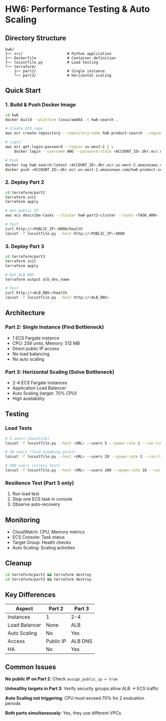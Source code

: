 # HW6: Performance Testing & Auto Scaling

## Directory Structure
```
hw6/
├── src/                    # Python application
├── Dockerfile              # Container definition
├── locustfile.py           # Load testing
└── terraform/
    ├── part2/              # Single instance
    └── part3/              # Horizontal scaling
```

## Quick Start

### 1. Build & Push Docker Image
```bash
cd hw6
docker build --platform linux/amd64 -t hw6-search .

# Create ECR repo
aws ecr create-repository --repository-name hw6-product-search --region us-west-2

# Login
aws ecr get-login-password --region us-west-2 | \
    docker login --username AWS --password-stdin <ACCOUNT_ID>.dkr.ecr.us-west-2.amazonaws.com

# Push
docker tag hw6-search:latest <ACCOUNT_ID>.dkr.ecr.us-west-2.amazonaws.com/hw6-product-search:latest
docker push <ACCOUNT_ID>.dkr.ecr.us-west-2.amazonaws.com/hw6-product-search:latest
```

### 2. Deploy Part 2
```bash
cd terraform/part2
terraform init
terraform apply

# Get public IP
aws ecs describe-tasks --cluster hw6-part2-cluster --tasks <TASK_ARN> ...

# Test
curl http://<PUBLIC_IP>:8080/health
locust -f locustfile.py --host http://<PUBLIC_IP>:8080
```

### 3. Deploy Part 3
```bash
cd terraform/part3
terraform init
terraform apply

# Get ALB DNS
terraform output alb_dns_name

# Test
curl http://<ALB_DNS>/health
locust -f locustfile.py --host http://<ALB_DNS>
```

## Architecture

### Part 2: Single Instance (Find Bottleneck)
- 1 ECS Fargate instance
- CPU: 256 units, Memory: 512 MB
- Direct public IP access
- No load balancing
- No auto scaling

### Part 3: Horizontal Scaling (Solve Bottleneck)
- 2-4 ECS Fargate instances
- Application Load Balancer
- Auto Scaling (target: 70% CPU)
- High availability

## Testing

### Load Tests
```bash
# 5 users (baseline)
locust -f locustfile.py --host <URL> --users 5 --spawn-rate 1 --run-time 2m

# 20 users (find breaking point)
locust -f locustfile.py --host <URL> --users 20 --spawn-rate 2 --run-time 3m

# 200 users (stress test)
locust -f locustfile.py --host <URL> --users 200 --spawn-rate 10 --run-time 5m
```

### Resilience Test (Part 3 only)
1. Run load test
2. Stop one ECS task in console
3. Observe auto-recovery

## Monitoring
- CloudWatch: CPU, Memory metrics
- ECS Console: Task status
- Target Group: Health checks
- Auto Scaling: Scaling activities

## Cleanup
```bash
cd terraform/part2 && terraform destroy
cd terraform/part3 && terraform destroy
```

## Key Differences

| Aspect | Part 2 | Part 3 |
|--------|--------|--------|
| Instances | 1 | 2-4 |
| Load Balancer | None | ALB |
| Auto Scaling | No | Yes |
| Access | Public IP | ALB DNS |
| HA | No | Yes |

## Common Issues

**No public IP on Part 2**: Check `assign_public_ip = true`

**Unhealthy targets in Part 3**: Verify security groups allow ALB → ECS traffic

**Auto Scaling not triggering**: CPU must exceed 70% for 2 evaluation periods

**Both parts simultaneously**: Yes, they use different VPCs
